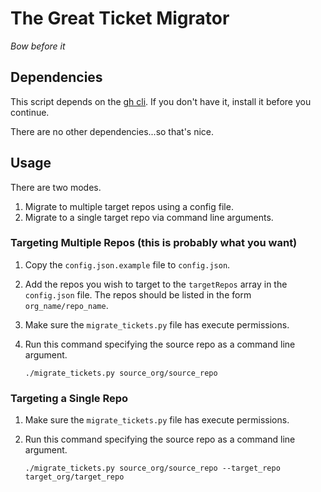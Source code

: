 # The Great Ticket Migrator

_Bow before it_

## Dependencies

This script depends on the [gh cli](https://cli.github.com/). If you don't have it, install it before you continue.

There are no other dependencies...so that's nice.

## Usage

There are two modes.

1. Migrate to multiple target repos using a config file.
1. Migrate to a single target repo via command line arguments.

### Targeting Multiple Repos (this is probably what you want)

1. Copy the `config.json.example` file to `config.json`.
1. Add the repos you wish to target to the `targetRepos` array in the `config.json` file. The repos should be listed in the form `org_name/repo_name`.
1. Make sure the `migrate_tickets.py` file has execute permissions.
1. Run this command specifying the source repo as a command line argument.

    ```shell
    ./migrate_tickets.py source_org/source_repo
    ```

### Targeting a Single Repo

1. Make sure the `migrate_tickets.py` file has execute permissions.
1. Run this command specifying the source repo as a command line argument.

    ```shell
    ./migrate_tickets.py source_org/source_repo --target_repo target_org/target_repo
    ```

